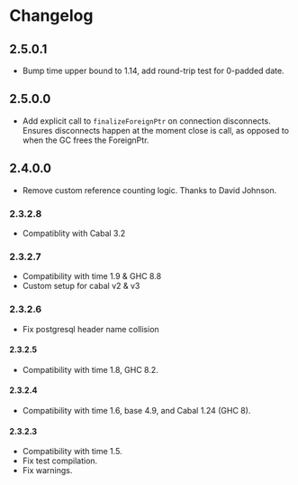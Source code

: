 # Changelog

## 2.5.0.1

* Bump time upper bound to 1.14, add round-trip test for 0-padded date.

## 2.5.0.0

* Add explicit call to `finalizeForeignPtr` on connection disconnects. Ensures disconnects happen at the moment close is call, as opposed to when the GC frees the ForeignPtr.

## 2.4.0.0

* Remove custom reference counting logic. Thanks to David Johnson.

### 2.3.2.8

* Compatiblity with Cabal 3.2

### 2.3.2.7

* Compatibility with time 1.9 & GHC 8.8
* Custom setup for cabal v2 & v3

### 2.3.2.6

* Fix postgresql header name collision

#### 2.3.2.5

* Compatibility with time 1.8, GHC 8.2.

#### 2.3.2.4

* Compatibility with time 1.6, base 4.9, and Cabal 1.24 (GHC 8).

#### 2.3.2.3

* Compatibility with time 1.5.
* Fix test compilation.
* Fix warnings.
